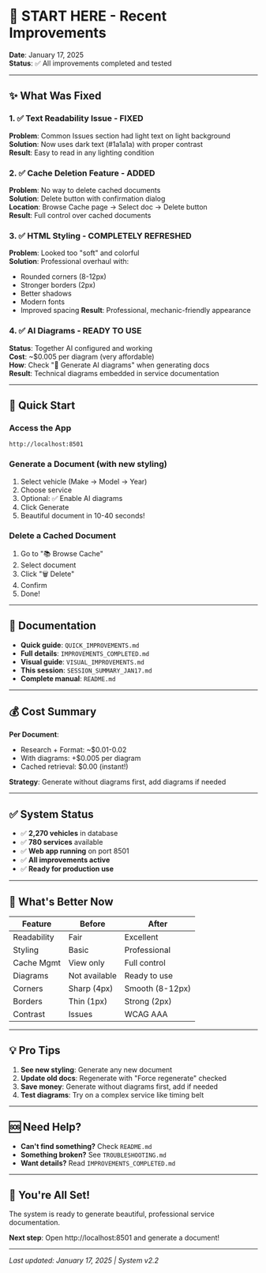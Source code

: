 # 🎉 START HERE - Recent Improvements

**Date**: January 17, 2025  
**Status**: ✅ All improvements completed and tested

---

## ✨ What Was Fixed

### 1. ✅ Text Readability Issue - FIXED
**Problem**: Common Issues section had light text on light background  
**Solution**: Now uses dark text (#1a1a1a) with proper contrast  
**Result**: Easy to read in any lighting condition

### 2. ✅ Cache Deletion Feature - ADDED
**Problem**: No way to delete cached documents  
**Solution**: Delete button with confirmation dialog  
**Location**: Browse Cache page → Select doc → Delete button  
**Result**: Full control over cached documents

### 3. ✅ HTML Styling - COMPLETELY REFRESHED
**Problem**: Looked too "soft" and colorful  
**Solution**: Professional overhaul with:
- Rounded corners (8-12px)
- Stronger borders (2px)
- Better shadows
- Modern fonts
- Improved spacing
**Result**: Professional, mechanic-friendly appearance

### 4. ✅ AI Diagrams - READY TO USE
**Status**: Together AI configured and working  
**Cost**: ~$0.005 per diagram (very affordable)  
**How**: Check "🎨 Generate AI diagrams" when generating docs  
**Result**: Technical diagrams embedded in service documentation

---

## 🚀 Quick Start

### Access the App
```
http://localhost:8501
```

### Generate a Document (with new styling)
1. Select vehicle (Make → Model → Year)
2. Choose service
3. Optional: ✅ Enable AI diagrams
4. Click Generate
5. Beautiful document in 10-40 seconds!

### Delete a Cached Document
1. Go to "📚 Browse Cache"
2. Select document
3. Click "🗑️ Delete"
4. Confirm
5. Done!

---

## 📖 Documentation

- **Quick guide**: `QUICK_IMPROVEMENTS.md`
- **Full details**: `IMPROVEMENTS_COMPLETED.md`
- **Visual guide**: `VISUAL_IMPROVEMENTS.md`
- **This session**: `SESSION_SUMMARY_JAN17.md`
- **Complete manual**: `README.md`

---

## 💰 Cost Summary

**Per Document**:
- Research + Format: ~$0.01-0.02
- With diagrams: +$0.005 per diagram
- Cached retrieval: $0.00 (instant!)

**Strategy**: Generate without diagrams first, add diagrams if needed

---

## ✅ System Status

- ✅ **2,270 vehicles** in database
- ✅ **780 services** available
- ✅ **Web app running** on port 8501
- ✅ **All improvements active**
- ✅ **Ready for production use**

---

## 🎯 What's Better Now

| Feature | Before | After |
|---------|--------|-------|
| Readability | Fair | Excellent |
| Styling | Basic | Professional |
| Cache Mgmt | View only | Full control |
| Diagrams | Not available | Ready to use |
| Corners | Sharp (4px) | Smooth (8-12px) |
| Borders | Thin (1px) | Strong (2px) |
| Contrast | Issues | WCAG AAA |

---

## 💡 Pro Tips

1. **See new styling**: Generate any new document
2. **Update old docs**: Regenerate with "Force regenerate" checked
3. **Save money**: Generate without diagrams first, add if needed
4. **Test diagrams**: Try on a complex service like timing belt

---

## 🆘 Need Help?

- **Can't find something?** Check `README.md`
- **Something broken?** See `TROUBLESHOOTING.md`
- **Want details?** Read `IMPROVEMENTS_COMPLETED.md`

---

## 🎉 You're All Set!

The system is ready to generate beautiful, professional service documentation.

**Next step**: Open http://localhost:8501 and generate a document!

---

*Last updated: January 17, 2025 | System v2.2*
